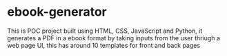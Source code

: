 # ebook-generator
This is POC project built using HTML, CSS, JavaScript and Python, it generates a PDF in a ebook format by taking inputs from the user thriugh a web page UI, this has around 10 templates for front and back pages
